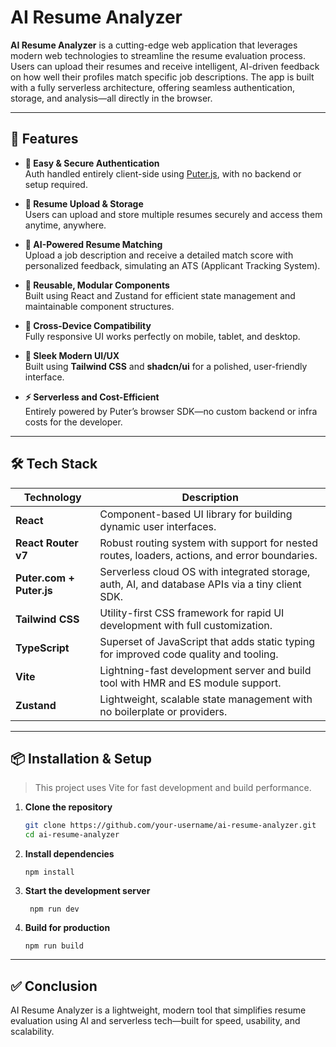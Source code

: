# AI Resume Analyzer

**AI Resume Analyzer** is a cutting-edge web application that leverages modern web technologies to streamline the resume evaluation process. Users can upload their resumes and receive intelligent, AI-driven feedback on how well their profiles match specific job descriptions. The app is built with a fully serverless architecture, offering seamless authentication, storage, and analysis—all directly in the browser.

---

## 🚀 Features

- **🔐 Easy & Secure Authentication**  
  Auth handled entirely client-side using [Puter.js](https://puter.com), with no backend or setup required.

- **📄 Resume Upload & Storage**  
  Users can upload and store multiple resumes securely and access them anytime, anywhere.

- **🤖 AI-Powered Resume Matching**  
  Upload a job description and receive a detailed match score with personalized feedback, simulating an ATS (Applicant Tracking System).

- **🧩 Reusable, Modular Components**  
  Built using React and Zustand for efficient state management and maintainable component structures.

- **📱 Cross-Device Compatibility**  
  Fully responsive UI works perfectly on mobile, tablet, and desktop.

- **🎨 Sleek Modern UI/UX**  
  Built using **Tailwind CSS** and **shadcn/ui** for a polished, user-friendly interface.

- **⚡ Serverless and Cost-Efficient**  
  Entirely powered by Puter’s browser SDK—no custom backend or infra costs for the developer.

---

## 🛠 Tech Stack

| Technology      | Description |
|-----------------|-------------|
| **React**       | Component-based UI library for building dynamic user interfaces. |
| **React Router v7** | Robust routing system with support for nested routes, loaders, actions, and error boundaries. |
| **Puter.com + Puter.js** | Serverless cloud OS with integrated storage, auth, AI, and database APIs via a tiny client SDK. |
| **Tailwind CSS** | Utility-first CSS framework for rapid UI development with full customization. |
| **TypeScript**  | Superset of JavaScript that adds static typing for improved code quality and tooling. |
| **Vite**        | Lightning-fast development server and build tool with HMR and ES module support. |
| **Zustand**     | Lightweight, scalable state management with no boilerplate or providers. |

---

## 📦 Installation & Setup

> This project uses Vite for fast development and build performance.

1. **Clone the repository**
   ```bash
   git clone https://github.com/your-username/ai-resume-analyzer.git
   cd ai-resume-analyzer
    ```
   
2. **Install dependencies**
    ```
   npm install
   ```
   
3. **Start the development server**
   ```
    npm run dev
    ```
   
4. **Build for production**
    ```
   npm run build
   ```


---

## ✅ Conclusion

AI Resume Analyzer is a lightweight, modern tool that simplifies resume evaluation using AI and serverless tech—built for speed, usability, and scalability.

